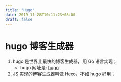 ```yaml
---
title: "Hugo"
date: 2019-11-28T10:11:23+08:00
draft: false
---
```


# hugo 博客生成器

1. hugo 是世界上最快的博客生成器，用 Go 语言实现；
   - hugo 网址是: [hugo](https://gohugo.io/)
2. JS 实现的博客生成器叫做 Hexo，不如 hugo 好用；
